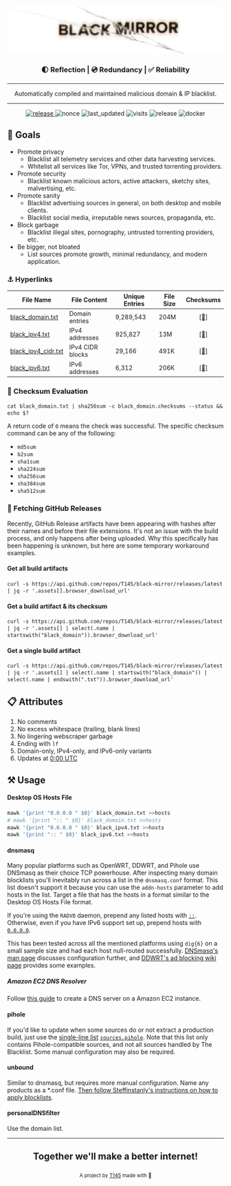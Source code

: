<div align="center">
  <img src=".github/images/logo.png"
       width="600"
       alt="logo"
       longdesc="https://github.com/T145/black-mirror/master/README.md" />
  <h3>🌓 Reflection | 💿 Redundancy | ✅ Reliability</h3>
  <hr>
  <p>Automatically compiled and maintained malicious domain & IP blacklist.</p>
  <hr>
		<a href="https://github.com/T145/black-mirror/commits/master.atom">
			<img src="https://img.shields.io/static/v1?logo=rss&label=rss&message=feed&color=FFA500"
								alt="release"
								longdesc="https://github.com/badges/shields/"
								crossorigin="anonymous"
								referrerpolicy="no-referrer" />
		</a>
  <img src="https://badges.pufler.dev/created/T145/black-mirror"
       alt="nonce"
       longdesc="https://pufler.dev/git-badges/"
       crossorigin="anonymous"
       referrerpolicy="no-referrer" />
  <img src="https://badges.pufler.dev/updated/T145/black-mirror"
       alt="last_updated"
       longdesc="https://pufler.dev/git-badges/"
       crossorigin="anonymous"
       referrerpolicy="no-referrer" />
  <img src="https://badges.pufler.dev/visits/T145/black-mirror"
       alt="visits"
       longdesc="https://pufler.dev/git-badges/"
       crossorigin="anonymous"
       referrerpolicy="no-referrer" />
  <img src="https://img.shields.io/github/workflow/status/T145/black-mirror/Create%20Release/master?label=release&logo=github"
       alt="release"
       longdesc="https://github.com/badges/shields/"
       crossorigin="anonymous"
       referrerpolicy="no-referrer" />
  <img src="https://img.shields.io/github/workflow/status/T145/black-mirror/Update%20Docker%20Image/master?color=%232496ED&label=docker&logo=docker"
       alt="docker"
       longdesc="https://github.com/badges/shields/"
       crossorigin="anonymous"
       referrerpolicy="no-referrer" />
</div>

## 🥅 Goals

- Promote privacy
  - Blacklist all telemetry services and other data harvesting services.
  - Whitelist all services like Tor, VPNs, and trusted torrenting providers.
- Promote security
  - Blacklist known malicious actors, active attackers, sketchy sites, malvertising, etc.
- Promote sanity
  - Blacklist advertising sources in general, on both desktop and mobile clients.
  - Blacklist social media, irreputable news sources, propaganda, etc.
- Block garbage
  - Blacklist illegal sites, pornography, untrusted torrenting providers, etc.
- Be bigger, not bloated
  - List sources promote growth, minimal redundancy, and modern application.

### ⚓ Hyperlinks

<table>
  <thead>
    <tr>
      <th>File Name</th>
      <th>File Content</th>
      <th>Unique Entries</th>
      <th>File Size</th>
      <th>Checksums</th>
    </tr>
  </thead>
  <tbody>
    <tr>
      <td><a href="https://github.com/T145/black-mirror/releases/download/latest/black_domain.txt">black_domain.txt</a></td>
      <td>Domain entries</td>
      <td id="domain-count">9,289,543</td>
      <td id="domain-filesize">204M</td>
      <td align="center"><a href="https://github.com/T145/black-mirror/releases/download/latest/black_domain.checksums">[🔗]</a></td>
    </tr>
    <tr>
      <td><a href="https://github.com/T145/black-mirror/releases/download/latest/black_ipv4.txt">black_ipv4.txt</a></td>
      <td>IPv4 addresses</td>
      <td id="ipv4-count">925,827</td>
      <td id="ipv4-filesize">13M</td>
      <td align="center"><a href="https://github.com/T145/black-mirror/releases/download/latest/black_ipv4.checksums">[🔗]</a></td>
    </tr>
    <tr>
      <td><a href="https://github.com/T145/black-mirror/releases/download/latest/black_ipv4_cidr.txt">black_ipv4_cidr.txt</a></td>
      <td>IPv4 CIDR blocks</td>
      <td id="ipv4-cidr-count">29,166</td>
      <td id="ipv4-cidr-filesize">491K</td>
      <td align="center"><a href="https://github.com/T145/black-mirror/releases/download/latest/black_ipv4_cidr.checksums">[🔗]</a></td>
    </tr>
    <tr>
      <td><a href="https://github.com/T145/black-mirror/releases/download/latest/black_ipv6.txt">black_ipv6.txt</a></td>
      <td>IPv6 addresses</td>
      <td id="ipv6-count">6,312</td>
      <td id="ipv6-filesize">206K</td>
      <td align="center"><a href="https://github.com/T145/black-mirror/releases/download/latest/black_ipv6.checksums">[🔗]</a></td>
    </tr>
  </tbody>
</table>

### 🧮 Checksum Evaluation

```
cat black_domain.txt | sha256sum -c black_domain.checksums --status && echo $?
```

A return code of `0` means the check was successful. The specific checksum command can be any of the following:

- `md5sum`
- `b2sum`
- `sha1sum`
- `sha224sum`
- `sha256sum`
- `sha384sum`
- `sha512sum`

### 🐙 Fetching GitHub Releases

Recently, GitHub Release artifacts have been appearing with hashes after their names and before their file extensions.
It's not an issue with the build process, and only happens after being uploaded.
Why this specifically has been happening is unknown, but here are some temporary workaround examples.

#### Get all build artifacts

```
curl -s https://api.github.com/repos/T145/black-mirror/releases/latest | jq -r '.assets[].browser_download_url'
```

#### Get a build artifact & its checksum

```
curl -s https://api.github.com/repos/T145/black-mirror/releases/latest | jq -r '.assets[] | select(.name | startswith("black_domain")).browser_download_url'
```

#### Get a single build artifact

```
curl -s https://api.github.com/repos/T145/black-mirror/releases/latest | jq -r '.assets[] | select(.name | startswith("black_domain")) | select(.name | endswith(".txt")).browser_download_url'
```

## 📋 Attributes

1. No comments
2. No excess whitespace (trailing, blank lines)
3. No lingering webscraper garbage
4. Ending with `lf`
5. Domain-only, IPv4-only, and IPv6-only variants
6. Updates at [0:00 UTC](https://www.timeanddate.com/time/zone/timezone/utc)

## ⚒️ Usage

#### Desktop OS Hosts File

```bash
mawk '{print "0.0.0.0 " $0}' black_domain.txt >>hosts
# mawk '{print ":: " $0}' black_domain.txt >>hosts
mawk '{print "0.0.0.0 " $0}' black_ipv4.txt >>hosts
mawk '{print ":: " $0}' black_ipv6.txt >>hosts
```

#### dnsmasq

Many popular platforms such as OpenWRT, DDWRT, and Pihole use DNSmasq as their choice TCP powerhouse. After inspecting many domain blocklists you'll inevitably run across a list in the `dnsmasq.conf` format. This list doesn't support it because you can use the `addn-hosts` parameter to add hosts in the list.
Target a file that has the hosts in a format similar to the Desktop OS Hosts File format.

If you're using the `RADVD` daemon, prepend any listed hosts with [`::`](https://stackoverflow.com/questions/40189084/what-is-for-localhost-and-0-0-0-0). Otherwise, even if you have IPv6 support set up, prepend hosts with [`0.0.0.0`](https://github.com/StevenBlack/hosts#we-recommend-using-0000-instead-of-127001).

This has been tested across all the mentioned platforms using `dig{6}` on a small sample size and had each host null-routed successfully. [DNSmasq's man page](https://thekelleys.org.uk/dnsmasq/docs/dnsmasq-man.html) discusses configuration further, and [DDWRT's ad blocking wiki page](https://wiki.dd-wrt.com/wiki/index.php/Ad_blocking) provides some examples.

##### Amazon EC2 DNS Resolver

Follow [this guide](https://aws.amazon.com/premiumsupport/knowledge-center/dns-resolution-failures-ec2-linux/) to create a DNS server on a Amazon EC2 instance.

#### pihole

If you'd like to update when some sources do or not extract a production build, just use the [single-line list](https://discourse.pi-hole.net/t/how-to-add-blocklists-v5-and-later/32127) [`sources.pihole`](https://github.com/T145/black-mirror/blob/master/sources/sources.pihole). Note that this list only contains Pihole-compatible sources, and not all sources handled by The Blacklist. Some manual configuration may also be required.

#### unbound

Similar to dnsmasq, but requires more manual configuration. Name any products as a \*.conf file. [Then follow Steffinstanly's instructions on how to apply blocklists](https://medium.com/@steffinstanly/unbound-dns-blocking-3567986a5735).

#### personalDNSfilter

Use the domain list.

---

<div align="center">
  <h2>Together we'll make a better internet!</h2>
  <sub>A project by <a href="https://github.com/T145" target="_blank">T145</a> made with 💖<pub>
</div>
